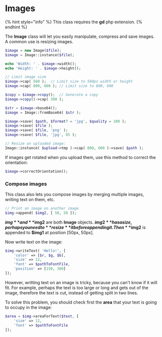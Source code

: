 # Images

{% hint style="info" %}
This class requires the **gd** php extension.
{% endhint %}

The **Image** class will let you easily manipulate, compress and save images. A common use is resizing images.

```php
$image = new Image($file);
$image = Image::instance($file);

echo 'Width: ' . $image->width();
echo 'Height: ' . $image->height();

// Limit image size
$image->cap( 560 );  // Limit size to 560px width or height
$image->cap( 800, 600 ); // Limit size to 800, 600

$copy = $image->copy();  // Generate a copy
$image->copy()->cap( 300 );

$str = $image->base64();
$image = Image::fromBase64( $str );

$image->save( $path, $format? = 'jpg', $quality = 100 );
$image->save( $file );
$image->save( $file, 'png' );
$image->save( $file, 'jpg', 85 );

// Resize an uploaded image:
Image::instance( $upload->tmp )->cap( 800, 600 )->save( $path );
```

If images get rotated when you upload them, use this method to correct the orientation:

```php
$image->correctOrientation();
```

### Compose images

This class also lets you compose images by merging multiple images, writing text on them, etc.

```php
// Print an image on another image
$img->append( $img2, [ 50, 50 ]);
```

**$img** and **$img2** are both **Image** objects. **$img2** has a size, perhaps you need to **resize** it before appending it. Then **$img2** is appended to **$img1** at position \[50px, 50px].

Now write text on the image:

```php
$img->writeText( 'Hello!', [
    'color' => [$r, $g, $b],
    'size' => 12,
    'font' => $pathToFontFile,
    'position' => [150, 300]
]);
```

However, writting text on an image is tricky, because you can't know if it will fit. For example, perhaps the text is too large or long and gets out of the image, therefore the text is cut,  instead of getting split in two lines.

To solve this problem, you should check first the **area** that your text is going to occupy in the image:

```php
$area = $img->areaForText($text, [
    'size' => 12,
    'font' => $pathToFontFile
]);
```
